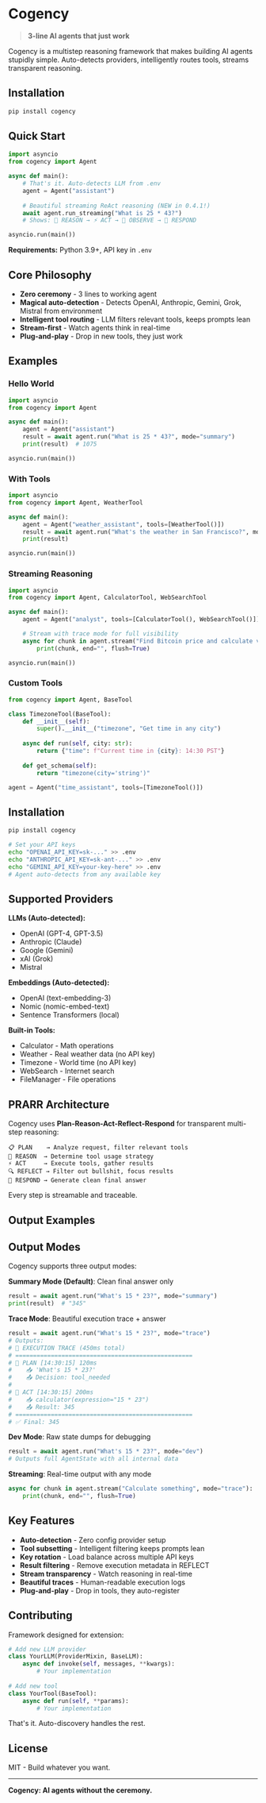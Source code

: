 # Cogency

> **3-line AI agents that just work**

Cogency is a multistep reasoning framework that makes building AI agents stupidly simple. Auto-detects providers, intelligently routes tools, streams transparent reasoning.

## Installation

```bash
pip install cogency
```

## Quick Start

```python
import asyncio
from cogency import Agent

async def main():
    # That's it. Auto-detects LLM from .env
    agent = Agent("assistant")
    
    # Beautiful streaming ReAct reasoning (NEW in 0.4.1!)
    await agent.run_streaming("What is 25 * 43?")
    # Shows: 🧠 REASON → ⚡ ACT → 👀 OBSERVE → 💬 RESPOND

asyncio.run(main())
```

**Requirements:** Python 3.9+, API key in `.env`

## Core Philosophy

- **Zero ceremony** - 3 lines to working agent
- **Magical auto-detection** - Detects OpenAI, Anthropic, Gemini, Grok, Mistral from environment
- **Intelligent tool routing** - LLM filters relevant tools, keeps prompts lean
- **Stream-first** - Watch agents think in real-time
- **Plug-and-play** - Drop in new tools, they just work

## Examples

### Hello World
```python
import asyncio
from cogency import Agent

async def main():
    agent = Agent("assistant")
    result = await agent.run("What is 25 * 43?", mode="summary")
    print(result)  # 1075

asyncio.run(main())
```

### With Tools
```python
import asyncio
from cogency import Agent, WeatherTool

async def main():
    agent = Agent("weather_assistant", tools=[WeatherTool()])
    result = await agent.run("What's the weather in San Francisco?", mode="summary")
    print(result)

asyncio.run(main())
```

### Streaming Reasoning
```python
import asyncio
from cogency import Agent, CalculatorTool, WebSearchTool

async def main():
    agent = Agent("analyst", tools=[CalculatorTool(), WebSearchTool()])

    # Stream with trace mode for full visibility
    async for chunk in agent.stream("Find Bitcoin price and calculate value of 0.5 BTC", mode="trace"):
        print(chunk, end="", flush=True)

asyncio.run(main())
```

### Custom Tools
```python
from cogency import Agent, BaseTool

class TimezoneTool(BaseTool):
    def __init__(self):
        super().__init__("timezone", "Get time in any city")
    
    async def run(self, city: str):
        return {"time": f"Current time in {city}: 14:30 PST"}
    
    def get_schema(self):
        return "timezone(city='string')"

agent = Agent("time_assistant", tools=[TimezoneTool()])
```

## Installation

```bash
pip install cogency

# Set your API keys
echo "OPENAI_API_KEY=sk-..." >> .env
echo "ANTHROPIC_API_KEY=sk-ant-..." >> .env
echo "GEMINI_API_KEY=your-key-here" >> .env
# Agent auto-detects from any available key
```

## Supported Providers

**LLMs (Auto-detected):**
- OpenAI (GPT-4, GPT-3.5)
- Anthropic (Claude) 
- Google (Gemini)
- xAI (Grok)
- Mistral

**Embeddings (Auto-detected):**
- OpenAI (text-embedding-3)
- Nomic (nomic-embed-text)
- Sentence Transformers (local)

**Built-in Tools:**
- Calculator - Math operations
- Weather - Real weather data (no API key)
- Timezone - World time (no API key)  
- WebSearch - Internet search
- FileManager - File operations

## PRARR Architecture

Cogency uses **Plan-Reason-Act-Reflect-Respond** for transparent multi-step reasoning:

```
📋 PLAN    → Analyze request, filter relevant tools
🧠 REASON  → Determine tool usage strategy  
⚡ ACT     → Execute tools, gather results
🔍 REFLECT → Filter out bullshit, focus results
💬 RESPOND → Generate clean final answer
```

Every step is streamable and traceable.

## Output Examples

## Output Modes

Cogency supports three output modes:

**Summary Mode (Default)**: Clean final answer only
```python
result = await agent.run("What's 15 * 23?", mode="summary")
print(result)  # "345"
```

**Trace Mode**: Beautiful execution trace + answer
```python
result = await agent.run("What's 15 * 23?", mode="trace")
# Outputs:
# 🚀 EXECUTION TRACE (450ms total)
# ==================================================
# 🔸 PLAN [14:30:15] 120ms
#    📥 'What's 15 * 23?'
#    📤 Decision: tool_needed
#
# 🔸 ACT [14:30:15] 200ms
#    📥 calculator(expression="15 * 23")
#    📤 Result: 345
# ==================================================
# ✅ Final: 345
```

**Dev Mode**: Raw state dumps for debugging
```python
result = await agent.run("What's 15 * 23?", mode="dev")
# Outputs full AgentState with all internal data
```

**Streaming**: Real-time output with any mode
```python
async for chunk in agent.stream("Calculate something", mode="trace"):
    print(chunk, end="", flush=True)
```

## Key Features

- **Auto-detection** - Zero config provider setup
- **Tool subsetting** - Intelligent filtering keeps prompts lean
- **Key rotation** - Load balance across multiple API keys
- **Result filtering** - Remove execution metadata in REFLECT
- **Stream transparency** - Watch reasoning in real-time
- **Beautiful traces** - Human-readable execution logs
- **Plug-and-play** - Drop in tools, they auto-register

## Contributing

Framework designed for extension:

```python
# Add new LLM provider
class YourLLM(ProviderMixin, BaseLLM):
    async def invoke(self, messages, **kwargs):
        # Your implementation
        
# Add new tool  
class YourTool(BaseTool):
    async def run(self, **params):
        # Your implementation
```

That's it. Auto-discovery handles the rest.

## License

MIT - Build whatever you want.

---

**Cogency: AI agents without the ceremony.**
